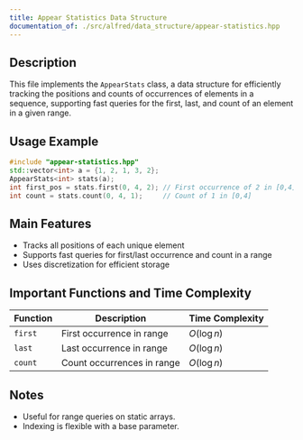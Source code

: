 ```yaml
---
title: Appear Statistics Data Structure
documentation_of: ./src/alfred/data_structure/appear-statistics.hpp
---
```


## Description

This file implements the `AppearStats` class, a data structure for efficiently tracking the positions and counts of occurrences of elements in a sequence, supporting fast queries for the first, last, and count of an element in a given range.

## Usage Example

```cpp
#include "appear-statistics.hpp"
std::vector<int> a = {1, 2, 1, 3, 2};
AppearStats<int> stats(a);
int first_pos = stats.first(0, 4, 2); // First occurrence of 2 in [0,4]
int count = stats.count(0, 4, 1);     // Count of 1 in [0,4]
```

## Main Features
- Tracks all positions of each unique element
- Supports fast queries for first/last occurrence and count in a range
- Uses discretization for efficient storage

## Important Functions and Time Complexity

| Function | Description                | Time Complexity |
| -------- | -------------------------- | --------------- |
| `first`  | First occurrence in range  | $O(\log n)$     |
| `last`   | Last occurrence in range   | $O(\log n)$     |
| `count`  | Count occurrences in range | $O(\log n)$     |

## Notes
- Useful for range queries on static arrays.
- Indexing is flexible with a base parameter.
